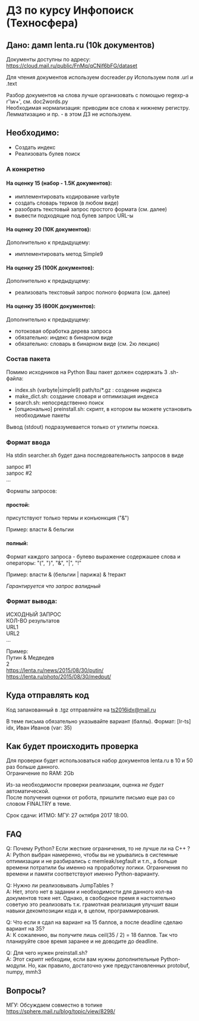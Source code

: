 # ДЗ по курсу Инфопоиск (Техносфера)

## Дано: дамп lenta.ru (10k документов)

Документы доступны по адресу: https://cloud.mail.ru/public/FnMq/qCNif6bFG/dataset

Для чтения документов используем docreader.py 
Используем поля .url и .text

Разбор документов на слова лучше организовать с помощью regexp-а r'\w+', см. doc2words.py  
Необходимая нормализация: приводим все слова к нижнему регистру.  
Лемматизацию и пр. - в этом ДЗ не используем.


## Необходимо:
- Создать индекс
- Реализовать булев поиск

### А конкретно

#### На оценку 15 (набор - 1.5К документов):
- имплементировать кодирование varbyte
- создать словарь термов (в любом виде)
- разобрать текстовый запрос простого формата (см. далее)
- вывести подходящие под булев запрос URL-ы

#### На оценку 20 (10К документов):
Дополнительно к предыдущему:
- имплементировать метод Simple9

#### На оценку 25 (100К документов):
Дополнительно к предыдущему:
- реализовать текстовый запрос полного формата (см. далее)

#### На оценку 35 (600К документов):
Дополнительно к предыдущему:
- потоковая обработка дерева запроса
- обязательно: индекс в бинарном виде
- обязательно: словарь в бинарном виде (см. 2ю лекцию)

### Состав пакета

Помимо исходников на Python Ваш пакет должен содержать 3 .sh-файла:

- index.sh (varbyte|simple9) path/to/\*.gz : создение индекса
- make\_dict.sh: создание словаря и оптимизация индекса
- search.sh: непосредственно поиск
- [опционально] preinstall.sh: скрипт, в котором вы можете установить необходимые пакеты


Вывод (stdout) подразумевается только от утилиты поиска.

### Формат ввода

На stdin searcher.sh будет дана последовательность запросов в виде

запрос #1  
запрос #2  
...

Форматы запросов:

#### простой:
присутствуют только термы и конъюнкция ("&")

Пример: власти & бельгии

#### полный:
Формат каждого запроса - булево выражение содержашее слова и операторы: "(", ")", "&", "|", "!"

Пример: власти & (бельгии | парижа) & !теракт

*Гарантируется что запрос валидный*


### Формат вывода:
ИСХОДНЫЙ ЗАПРОС  
КОЛ-ВО результатов  
URL1  
URL2  
...

Пример:  
Путин & Медведев  
2  
https://lenta.ru/news/2015/08/30/putin/  
https://lenta.ru/photo/2015/08/30/medput/


## Куда отправлять код

Код запакованный в .tgz отправляйте на ts2016idx@mail.ru  

В теме письма обязательно указывайте вариант (баллы). 
Формат: [Ir-ts] idx, Иван Иванов (var: 35)

## Как будет происходить проверка

Для проверки будет использоваться набор документов lenta.ru в 10 и 50 раз больше данного.  
Ограничение по RAM: 2Gb

Из-за необходимости проверки реализации, оценка *не будет* автоматической.  
После получения оценки от робота, пришлите письмо еще раз со словом FINALTRY в теме.

Срок сдачи: 
ИТМО: 
МГУ: 27 октября 2017 18:00.

## FAQ
Q: Почему Python? Если жесткие ограничения, то не лучше ли на C++ ?  
A: Python выбран намеренно, чтобы вы не урывались в системные оптимизации и не разбирались с memleak/segfault и т.п., а больше времени потратили бы именно на проработку логики. Ограничения по времени и памяти соответствуют именно Python-варианту.  
  
Q: Нужно ли реализовывать JumpTables ?  
A: Нет, этого нет в задании и необходимости для данного кол-ва документов тоже нет. Однако, в свободное премя я настоятельно советую это реализовать т.к. грамотная реализация улучшит ваши навыки декомпозиции кода и, в целом, программирования.  
  
Q: Что если я сдал на вариант на 15 баллов, а после deadline сделаю вариант на 35?  
A: К сожалению, вы получите лишь ceil(35 / 2) = 18 баллов. Так что планируйте свое время заранее и не доводите до deadline.  
  
Q: Для чего нужен preinstall.sh?  
A: Этот скрипт небходим, если вам нужны дополнительные Python-модули. Но, как правило, достаточно уже предустановленных protobuf, numpy, mmh3
  
## Вопросы?

МГУ: Обсуждаем совместно в топике https://sphere.mail.ru/blog/topic/view/8298/
